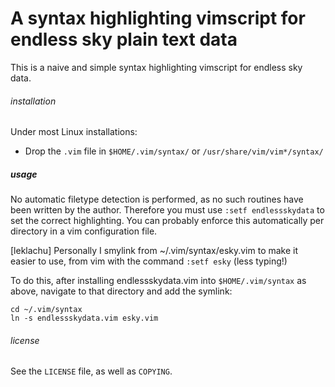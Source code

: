 # A syntax highlighting vimscript for endless sky plain text data

This is a naive and simple syntax highlighting vimscript for endless sky data.

###### installation

Under most Linux installations:
- Drop the `.vim` file in `$HOME/.vim/syntax/` or `/usr/share/vim/vim*/syntax/`

##### usage

No automatic filetype detection is performed, as no such routines have been
written by the author. Therefore you must use `:setf endlessskydata` to set
the correct highlighting. You can probably enforce this automatically per
directory in a vim configuration file.

[leklachu] Personally I smylink from ~/.vim/syntax/esky.vim to make it easier to use, from vim with the command `:setf esky` (less typing!)

To do this, after installing endlessskydata.vim into `$HOME/.vim/syntax` as above, navigate to that directory and add the symlink:

`cd ~/.vim/syntax`  
`ln -s endlessskydata.vim esky.vim`

###### license

See the `LICENSE` file, as well as `COPYING`.
